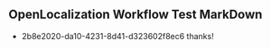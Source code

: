 ## OpenLocalization Workflow Test MarkDown
* 2b8e2020-da10-4231-8d41-d323602f8ec6 thanks!

<!--HONumber=Jul16_HO3-->


